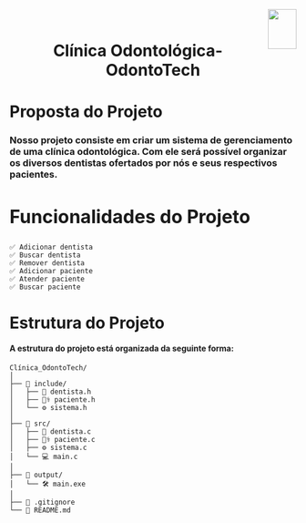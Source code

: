 <img align="right" width="50" height="70" src="https://assecom.ufersa.edu.br/wp-content/uploads/sites/24/2014/09/PNG-bras%C3%A3o-Ufersa.png"><br>

<h1 align="center">Clínica Odontológica-OdontoTech</h1>

# Proposta do Projeto

### Nosso projeto consiste em criar um sistema de gerenciamento de uma clínica odontológica. Com ele será possível organizar os diversos dentistas ofertados por nós e seus respectivos pacientes.

<h2 id="function" style="font-weight: bold; font-size: 2rem">Funcionalidades do Projeto</h2>


```
✅ Adicionar dentista
✅ Buscar dentista
✅ Remover dentista
✅ Adicionar paciente
✅ Atender paciente
✅ Buscar paciente
```

# Estrutura do Projeto
#### A estrutura do projeto está organizada da seguinte forma:
```
Clínica_OdontoTech/
│
├── 📁 include/                   
│   ├── 🦷 dentista.h             
│   ├── 👨‍⚕️ paciente.h           
│   └── ⚙️ sistema.h             
│
├── 📁 src/                       
│   ├── 🦷 dentista.c             
│   ├── 👨‍⚕️ paciente.c            
│   ├── ⚙️ sistema.c              
│   └── 💻 main.c                 
│
├── 📁 output/                    
│   └── 🛠 main.exe               
│
├── 🚫 .gitignore
└── 📄 README.md                 
```
